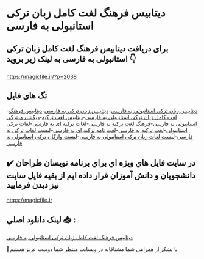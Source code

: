 # دیتابیس فرهنگ لغت کامل زبان ترکی استانبولی به فارسی

## برای دریافت دیتابیس فرهنگ لغت کامل زبان ترکی استانبولی به فارسی به لینک زیر بروید 👇

https://magicfile.ir/?p=2038

## تگ های فایل

-[دیتابیس زبان ترکی استانبولی به فارسی](https://magicfile.ir/product/%d8%af%d9%8a%d8%aa%d8%a7%d8%a8%d9%8a%d8%b3-%d9%81%d8%b1%d9%87%d9%86%da%af-%d9%84%d8%ba%d8%aa-%da%a9%d8%a7%d9%85%d9%84-%d8%b2%d8%a8%d8%a7%d9%86-%d8%aa%d8%b1%da%a9%d9%8a%d8%a8%d9%87-%d9%81%d8%a7%d8%b1%d8%b3%d9%8a/)-[دیتابیس زبان ترکی به فارسی](https://magicfile.ir/product/%d8%af%d9%8a%d8%aa%d8%a7%d8%a8%d9%8a%d8%b3-%d9%81%d8%b1%d9%87%d9%86%da%af-%d9%84%d8%ba%d8%aa-%da%a9%d8%a7%d9%85%d9%84-%d8%b2%d8%a8%d8%a7%d9%86-%d8%aa%d8%b1%da%a9%d9%8a%d8%a8%d9%87-%d9%81%d8%a7%d8%b1%d8%b3%d9%8a/)-[دیتابیس فرهنگ لغت کامل زبان ترکی استانبولی به فارسی](https://magicfile.ir/product/%d8%af%d9%8a%d8%aa%d8%a7%d8%a8%d9%8a%d8%b3-%d9%81%d8%b1%d9%87%d9%86%da%af-%d9%84%d8%ba%d8%aa-%da%a9%d8%a7%d9%85%d9%84-%d8%b2%d8%a8%d8%a7%d9%86-%d8%aa%d8%b1%da%a9%d9%8a%d8%a8%d9%87-%d9%81%d8%a7%d8%b1%d8%b3%d9%8a/)-[دیتابیس لغت ترکیه](https://magicfile.ir/product/%d8%af%d9%8a%d8%aa%d8%a7%d8%a8%d9%8a%d8%b3-%d9%81%d8%b1%d9%87%d9%86%da%af-%d9%84%d8%ba%d8%aa-%da%a9%d8%a7%d9%85%d9%84-%d8%b2%d8%a8%d8%a7%d9%86-%d8%aa%d8%b1%da%a9%d9%8a%d8%a8%d9%87-%d9%81%d8%a7%d8%b1%d8%b3%d9%8a/)-[دیکشنری ترکی استانبولی به فارسی](https://magicfile.ir/product/%d8%af%d9%8a%d8%aa%d8%a7%d8%a8%d9%8a%d8%b3-%d9%81%d8%b1%d9%87%d9%86%da%af-%d9%84%d8%ba%d8%aa-%da%a9%d8%a7%d9%85%d9%84-%d8%b2%d8%a8%d8%a7%d9%86-%d8%aa%d8%b1%da%a9%d9%8a%d8%a8%d9%87-%d9%81%d8%a7%d8%b1%d8%b3%d9%8a/)-[فرهنگ لغت ترکیه به فارسی](https://magicfile.ir/product/%d8%af%d9%8a%d8%aa%d8%a7%d8%a8%d9%8a%d8%b3-%d9%81%d8%b1%d9%87%d9%86%da%af-%d9%84%d8%ba%d8%aa-%da%a9%d8%a7%d9%85%d9%84-%d8%b2%d8%a8%d8%a7%d9%86-%d8%aa%d8%b1%da%a9%d9%8a%d8%a8%d9%87-%d9%81%d8%a7%d8%b1%d8%b3%d9%8a/)-[لغات ترکیه ای به فارسی](https://magicfile.ir/product/%d8%af%d9%8a%d8%aa%d8%a7%d8%a8%d9%8a%d8%b3-%d9%81%d8%b1%d9%87%d9%86%da%af-%d9%84%d8%ba%d8%aa-%da%a9%d8%a7%d9%85%d9%84-%d8%b2%d8%a8%d8%a7%d9%86-%d8%aa%d8%b1%da%a9%d9%8a%d8%a8%d9%87-%d9%81%d8%a7%d8%b1%d8%b3%d9%8a/)-[لغات ترکی استانبولی](https://magicfile.ir/product/%d8%af%d9%8a%d8%aa%d8%a7%d8%a8%d9%8a%d8%b3-%d9%81%d8%b1%d9%87%d9%86%da%af-%d9%84%d8%ba%d8%aa-%da%a9%d8%a7%d9%85%d9%84-%d8%b2%d8%a8%d8%a7%d9%86-%d8%aa%d8%b1%da%a9%d9%8a%d8%a8%d9%87-%d9%81%d8%a7%d8%b1%d8%b3%d9%8a/)-[لغت ترکیه به فارسی](https://magicfile.ir/product/%d8%af%d9%8a%d8%aa%d8%a7%d8%a8%d9%8a%d8%b3-%d9%81%d8%b1%d9%87%d9%86%da%af-%d9%84%d8%ba%d8%aa-%da%a9%d8%a7%d9%85%d9%84-%d8%b2%d8%a8%d8%a7%d9%86-%d8%aa%d8%b1%da%a9%d9%8a%d8%a8%d9%87-%d9%81%d8%a7%d8%b1%d8%b3%d9%8a/)-[لغت نامه ترکیه ای به فارسی](https://magicfile.ir/product/%d8%af%d9%8a%d8%aa%d8%a7%d8%a8%d9%8a%d8%b3-%d9%81%d8%b1%d9%87%d9%86%da%af-%d9%84%d8%ba%d8%aa-%da%a9%d8%a7%d9%85%d9%84-%d8%b2%d8%a8%d8%a7%d9%86-%d8%aa%d8%b1%da%a9%d9%8a%d8%a8%d9%87-%d9%81%d8%a7%d8%b1%d8%b3%d9%8a/)-[لیست لغات ترکی به فارسی](https://magicfile.ir/product/%d8%af%d9%8a%d8%aa%d8%a7%d8%a8%d9%8a%d8%b3-%d9%81%d8%b1%d9%87%d9%86%da%af-%d9%84%d8%ba%d8%aa-%da%a9%d8%a7%d9%85%d9%84-%d8%b2%d8%a8%d8%a7%d9%86-%d8%aa%d8%b1%da%a9%d9%8a%d8%a8%d9%87-%d9%81%d8%a7%d8%b1%d8%b3%d9%8a/)-[لیست لغات زبان ترکی استانبولی به فارسی](https://magicfile.ir/product/%d8%af%d9%8a%d8%aa%d8%a7%d8%a8%d9%8a%d8%b3-%d9%81%d8%b1%d9%87%d9%86%da%af-%d9%84%d8%ba%d8%aa-%da%a9%d8%a7%d9%85%d9%84-%d8%b2%d8%a8%d8%a7%d9%86-%d8%aa%d8%b1%da%a9%d9%8a%d8%a8%d9%87-%d9%81%d8%a7%d8%b1%d8%b3%d9%8a/)-[لیست واژگان ترکی استانبولی به فارسی](https://magicfile.ir/product/%d8%af%d9%8a%d8%aa%d8%a7%d8%a8%d9%8a%d8%b3-%d9%81%d8%b1%d9%87%d9%86%da%af-%d9%84%d8%ba%d8%aa-%da%a9%d8%a7%d9%85%d9%84-%d8%b2%d8%a8%d8%a7%d9%86-%d8%aa%d8%b1%da%a9%d9%8a%d8%a8%d9%87-%d9%81%d8%a7%d8%b1%d8%b3%d9%8a/)

## ✔️ در سايت فايل هاي ويژه اي براي برنامه نويسان طراحان دانشجويان و دانش آموزان قرار داده ايم از بقيه فايل سايت نيز ديدن فرماييد

https://magicfile.ir


## لينک دانلود اصلي 📥 :

[دیتابیس فرهنگ لغت کامل زبان ترکی استانبولی به فارسی](https://magicfile.ir/product/%d8%af%d9%8a%d8%aa%d8%a7%d8%a8%d9%8a%d8%b3-%d9%81%d8%b1%d9%87%d9%86%da%af-%d9%84%d8%ba%d8%aa-%da%a9%d8%a7%d9%85%d9%84-%d8%b2%d8%a8%d8%a7%d9%86-%d8%aa%d8%b1%da%a9%d9%8a%d8%a8%d9%87-%d9%81%d8%a7%d8%b1%d8%b3%d9%8a/) 


🙏با تشکر از همراهي شما مشتاقانه در وبسایت منتظر شما دوست عزیز هستیم


